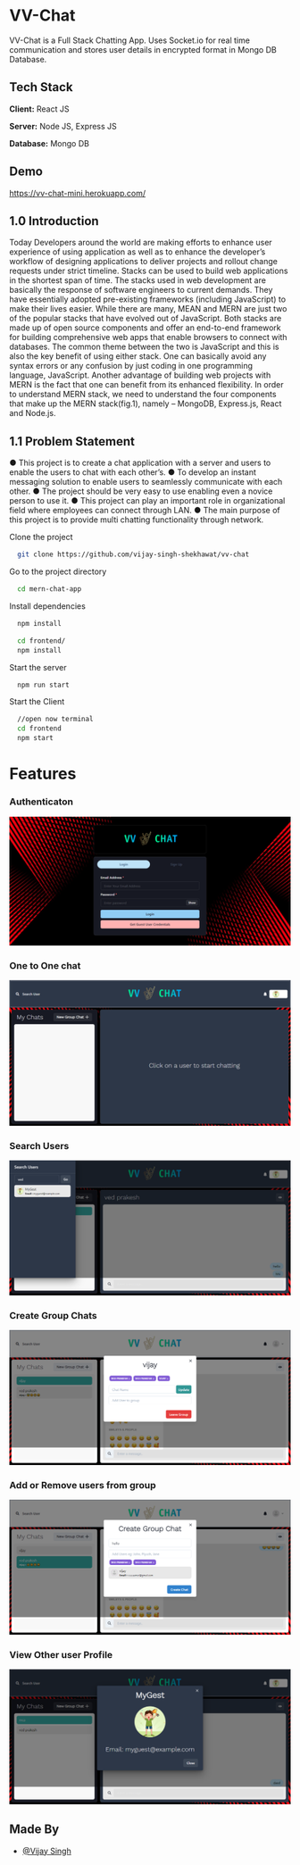
# VV-Chat 

VV-Chat is a Full Stack Chatting App.
Uses Socket.io for real time communication and stores user details in encrypted format in Mongo DB Database.
## Tech Stack

**Client:** React JS

**Server:** Node JS, Express JS

**Database:** Mongo DB
  
## Demo

https://vv-chat-mini.herokuapp.com/

## 1.0	Introduction
Today Developers around the world are making efforts to enhance user experience of using application as well as to enhance the developer’s workflow of designing applications to deliver projects and rollout change requests under strict timeline. Stacks can be used to build web applications in the shortest span of time. The stacks used in web development are basically the response of software engineers to current demands. They have essentially adopted pre-existing frameworks (including JavaScript) to make their lives easier.
While there are many, MEAN and MERN are just two of the popular stacks that have evolved out of JavaScript. Both stacks are made up of open source components and offer an end-to-end framework for building comprehensive web apps that enable browsers to connect with databases. The common theme between the two is JavaScript and this is also the key benefit of using either stack. One can basically avoid any syntax errors or any confusion by just coding in one programming language, JavaScript. Another advantage of building web projects with MERN is the fact that one can benefit from its enhanced flexibility.
In order to understand MERN stack, we need to understand the four components that make up the MERN stack(fig.1), namely – MongoDB, Express.js, React and Node.js.


## 1.1	Problem Statement
●	This project is to create a chat application with a server and users to enable the users to chat with
each other’s.
●	To develop an instant messaging solution to enable users to seamlessly communicate with each other.
●	The project should be very easy to use enabling even a novice person to use it.
●	This project can play an important role in organizational field where employees can connect through LAN.
●	The main purpose of this project is to provide multi chatting functionality through network.




Clone the project

```bash
  git clone https://github.com/vijay-singh-shekhawat/vv-chat
```

Go to the project directory

```bash
  cd mern-chat-app
```

Install dependencies

```bash
  npm install
```

```bash
  cd frontend/
  npm install
```

Start the server

```bash
  npm run start
```
Start the Client

```bash
  //open now terminal
  cd frontend
  npm start
```

  
# Features

### Authenticaton
![](https://github.com/vijay-singh-shekhawat/vv-chat/blob/master/screenshots/login.PNG)


### One to One chat
![](https://github.com/vijay-singh-shekhawat/vv-chat/blob/master/screenshots/mainscreen.PNG)
### Search Users
![](https://github.com/vijay-singh-shekhawat/vv-chat/blob/master/screenshots/search.PNG)
### Create Group Chats
![](https://github.com/vijay-singh-shekhawat/vv-chat/blob/master/screenshots/new%20grp.PNG)

### Add or Remove users from group
![](https://github.com/vijay-singh-shekhawat/vv-chat/blob/master/screenshots/add%20rem.PNG)
### View Other user Profile
![](https://github.com/vijay-singh-shekhawat/vv-chat/blob/master/screenshots/profile.PNG)
## Made By

- [@Vijay Singh](https://github.com/vijay-singh-shekhawat)

  

